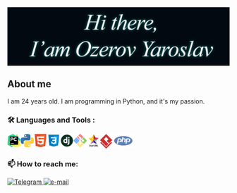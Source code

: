 <img align="center" alt="Salutation" src="image/salutation.png" width=""/>


## About me

I am 24 years old. I am programming in Python, and it's my passion.

### :hammer_and_wrench: Languages and Tools :

<img align="left" alt="pyCharm" src="image/pyCharm.png" width="30"/>
<img align="left" alt="Python" src="image/python.png" width="30"/>
<img align="left" alt="Html5" src="image/html5.png" width="30"/>
<img align="left" alt="Css3" src="image/css.png" width="30"/>
<img align="left" alt="Django" src="image/django.png" width="30"/>
<img align="left" alt="Git" src="image/git.png" width="30"/>
<img align="left" alt="StarUML" src="image/StarUML.png" width="30"/>
<img align="left" alt="Git" src="image/VirtualParadigm.png" width="28"/>
<img align="left" alt="PHP" src="image/php.png" width="50"/>

<br/>
<br/>

### 📫 How to reach me:
<div>
    <a href="https://t.me/OZyaroslav">
        <img alt="Telegram" src="https://img.shields.io/badge/Telegram-blue">
    </a>
    <a href="mailto:ozerovyaroslav25@gmail.com">
        <img alt="e-mail" src="https://img.shields.io/badge/email-red">
    </a>
</div>

[//]: # ([![codewars]&#40;https://www.codewars.com/users/mangoodd/badges/small&#41;]&#40;https://www.codewars.com/users/mangoodd&#41;)
      